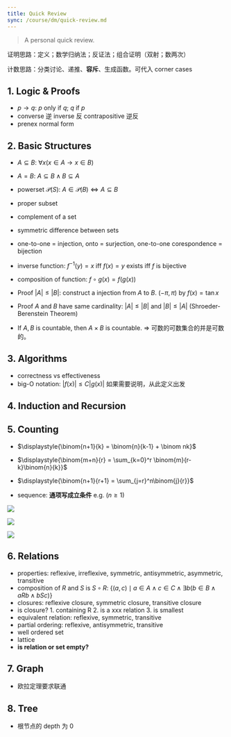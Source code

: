 ```yaml
---
title: Quick Review
sync: /course/dm/quick-review.md
---
```


> A personal quick review.

证明思路：定义；数学归纳法；反证法；组合证明（双射；数两次）

计数思路：分类讨论、递推、**容斥**、生成函数。可代入 corner cases

## 1. Logic & Proofs

- $p\rightarrow q$: $p$ only if $q$; $q$ if $p$
- converse 逆 inverse 反 contrapositive 逆反
- prenex normal form

## 2. Basic Structures

- $A\subseteq B$: $\forall x(x \in A\rightarrow x \in B)$
- $A = B$: $A\subseteq B \land B \subseteq A$
- powerset $\mathcal P(S)$: $A \in \mathcal P(B) \Leftrightarrow A \subseteq B$

- proper subset
- complement of a set
- symmetric difference between sets
- one-to-one = injection, onto = surjection, one-to-one corespondence = bijection
- inverse function: $f^{-1}(y)=x \text{ iff } f(x)=y$ exists iff $f$ is bijective
- composition of function: $f\circ g(x) = f(g(x))$

- Proof $|A| \le |B|$: construct a injection from $A$ to $B$. $(-\pi,\pi)$ by $f(x)=\tan x$
- Proof $A$ and $B$ have same cardinality: $|A| \leq |B|$ and $|B| \leq |A|$ (Shroeder-Berenstein Theorem)
- If $A,B$ is countable, then $A\times B$ is countable. $\Rightarrow$ 可数的可数集合的并是可数的。

## 3. Algorithms

- correctness vs effectiveness
- big-O notation: $|f(x)| \le C|g(x)|$ 如果需要说明，从此定义出发

## 4. Induction and Recursion

## 5. Counting

- $\displaystyle{\binom{n+1}{k} = \binom{n}{k-1} + \binom nk}$
- $\displaystyle{\binom{m+n}{r} = \sum_{k=0}^r \binom{m}{r-k}\binom{n}{k}}$
- $\displaystyle{\binom{n+1}{r+1} = \sum_{j=r}^n\binom{j}{r}}$

- sequence: **通项写成立条件** e.g. $(n\ge 1)$

![](https://img.memset0.cn/2024/06/23/osC1RdBC.png)

![](https://img.memset0.cn/2024/06/23/AwpFEi55.png)

![](https://img.memset0.cn/2024/06/23/wb5HJopD.png)

## 6. Relations

- properties: reflexive, irreflexive, symmetric, antisymmetric, asymmetric, transitive
- composition of $R$ and $S$ is $S \circ R$: $\{(a,c)\mid a\in A \land c\in C \land \exists b(b\in B\land aRb \land bSc)\}$
- closures: reflexive closure, symmetric closure, transitive closure
- is closure? 1. containing R 2. is a xxx relation 3. is smallest
- equivalent relation: reflexive, symmetric, transitive
- partial ordering: reflexive, antisymmetric, transitive
- well ordered set
- lattice
- **is relation or set empty?**

## 7. Graph

- 欧拉定理要求联通

## 8. Tree

- 根节点的 depth 为 0
